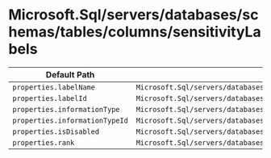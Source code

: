 # Microsoft.Sql/servers/databases/schemas/tables/columns/sensitivityLabels

| Default Path | Alias |
|---|---|
| `properties.labelName` | `Microsoft.Sql/servers/databases/schemas/tables/columns/sensitivityLabels/current.labelName` |
| `properties.labelId` | `Microsoft.Sql/servers/databases/schemas/tables/columns/sensitivityLabels/current.labelId` |
| `properties.informationType` | `Microsoft.Sql/servers/databases/schemas/tables/columns/sensitivityLabels/current.informationType` |
| `properties.informationTypeId` | `Microsoft.Sql/servers/databases/schemas/tables/columns/sensitivityLabels/current.informationTypeId` |
| `properties.isDisabled` | `Microsoft.Sql/servers/databases/schemas/tables/columns/sensitivityLabels/current.isDisabled` |
| `properties.rank` | `Microsoft.Sql/servers/databases/schemas/tables/columns/sensitivityLabels/current.rank` |

